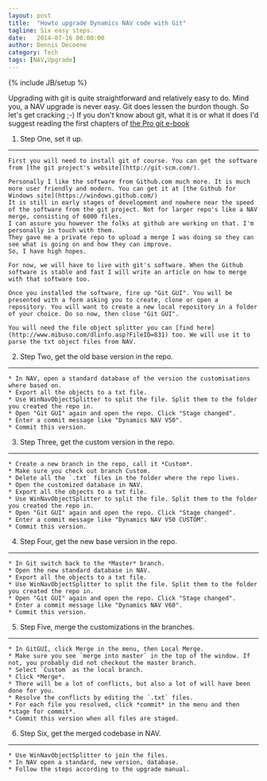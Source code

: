 ```yaml
---
layout: post
title:  "Howto upgrade Dynamics NAV code with Git"
tagline: Six easy steps.
date:   2014-07-16 00:00:00
author: Dennis Decoene
category: Tech
tags: [NAV,Upgrade]
---
```

{% include JB/setup %}

Upgrading with git is quite straightforward and relatively easy to do. Mind you, a NAV upgrade is never easy. Git does lessen the burdon though.
So let's get cracking ;-) If you don't know about git, what it is or what it does I'd suggest reading the first chapters of [the Pro git e-book](http://git-scm.com/book/en/Getting-Started-About-Version-Control)

1. Step One, set it up.
-----------------------

	First you will need to install git of course. You can get the software from [the git project's website](http://git-scm.com/).
	
	Personally I like the software from Github.com much more. It is much more user friendly and modern. You can get it at [the Github for Windows site](https://windows.github.com/)
	It is still in early stages of development and nowhere near the speed of the software from the git project. Not for larger repo's like a NAV merge, consisting of 6000 files.
	I can assure you however the folks at github are working on that. I'm personally in touch with them.
	They gave me a private repo to upload a merge I was doing so they can see what is going on and how they can improve. 
	So, I have high hopes.
	
	For now, we will have to live with git's software. When the Github software is stable and fast I will write an article on how to merge with that software too.
	
	Once you installed the software, fire up "Git GUI". You will be presented with a form asking you to create, clone or open a repository. You will want to create a new local repository in a folder of your choice. Do so now, then close "Git GUI".
	
	You will need the file object splitter you can [find here](http://www.mibuso.com/dlinfo.asp?FileID=831) too. We will use it to parse the txt object files from NAV. 
	
2. Step Two, get the old base version in the repo.
--------------------------------------------------
	
	* In NAV, open a standard database of the version the customisations where based on.
	* Export all the objects to a txt file.
	* Use WinNavObjectSplitter to split the file. Split them to the folder you created the repo in.
	* Open "Git GUI" again and open the repo. Click "Stage changed".
	* Enter a commit message like "Dynamics NAV V50".
	* Commit this version.
	
3. Step Three, get the custom version in the repo.
--------------------------------------------------
	
	* Create a new branch in the repo, call it *Custom*.
	* Make sure you check out branch Custom.
	* Delete all the `.txt` files in the folder where the repo lives.
	* Open the customized database in NAV.
	* Export all the objects to a txt file.
	* Use WinNavObjectSplitter to split the file. Split them to the folder you created the repo in.
	* Open "Git GUI" again and open the repo. Click "Stage changed".
	* Enter a commit message like "Dynamics NAV V50 CUSTOM".
	* Commit this version.

4. Step Four, get the new base version in the repo.
---------------------------------------------------

	* In Git switch back to the *Master* branch.
	* Open the new standard database in NAV.
	* Export all the objects to a txt file.
	* Use WinNavObjectSplitter to split the file. Split them to the folder you created the repo in.
	* Open "Git GUI" again and open the repo. Click "Stage changed".
	* Enter a commit message like "Dynamics NAV V60".
	* Commit this version.
	
5. Step Five, merge the customizations in the branches.
-------------------------------------------------------

	* In GitGUI, click Merge in the menu, then Local Merge.
	* Make sure you see `merge into master` in the top of the window. If not, you probably did not checkout the master branch.
	* Select `Custom` as the local branch.
	* Click *Merge*.
	* There will be a lot of conflicts, but also a lot of will have been done for you.
	* Resolve the conflicts by editing the `.txt` files.
	* For each file you resolved, click *commit* in the menu and then *stage for commit*.
	* Commit this version when all files are staged.
	
6. Step Six, get the merged codebase in NAV.
--------------------------------------------

	* Use WinNavObjectSplitter to join the files.
	* In NAV open a standard, new version, database.
	* Follow the steps according to the upgrade manual.
